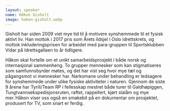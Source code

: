 ```yaml
---
layout: speaker
name: Håkon Gisholt
image: hakon-gisholt.webp
---
```

Gisholt har siden 2009 viet mye tid til å motivere synshemmede til et fysisk aktivt liv. Han mottok i 2017 pris som Årets ildsjel i Oslo idrettskrets, og mottok inkluderingsprisen for arbeidet med para-gruppen til Sportsklubben Vidar på Idrettsgallaen to år tidligere.

Håkon skal fortelle om et unikt samarbeidsprosjekt i både norsk og internasjonal sammenheng. To grupper mennesker som kan stigmatiseres som samfunnsbyrder møtes, og det har vist seg hvor mye tæl og pågangsmot vi mennesker har. Narkomane under behandling er ledsagere for synshemmede under ulike fysiske aktiviteter i naturen. Gjennom de siste 9 årene har Tyrili/Team RP i fellesskap mestret både turer til Galdhøpiggen, Tungtvannsekspedisjonsruten, raftet, rappellert, kjørt slalåm og mye mer. Håkon viser oss også en smakebit på en dokumentar om prosjektet, produsert for TV, som snart er ferdig.
